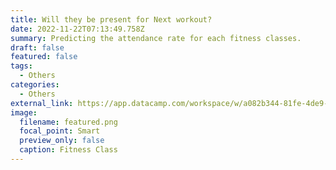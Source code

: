 ```yaml
---
title: Will they be present for Next workout?
date: 2022-11-22T07:13:49.758Z
summary: Predicting the attendance rate for each fitness classes.
draft: false
featured: false
tags:
  - Others
categories:
  - Others
external_link: https://app.datacamp.com/workspace/w/a082b344-81fe-4de9-a432-421612f144b6
image:
  filename: featured.png
  focal_point: Smart
  preview_only: false
  caption: Fitness Class
---
```


